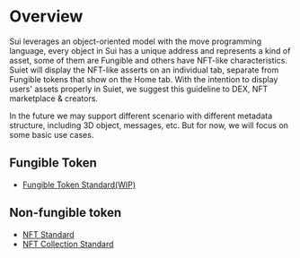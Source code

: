 # Overview

Sui leverages an object-oriented model with the move programming language, every object in Sui has a unique address and represents a kind of asset, some of them are Fungible and others have NFT-like characteristics.
Suiet will display the NFT-like asserts on an individual tab, separate from Fungible tokens that show on the Home tab. With the intention to display users' assets properly in Suiet, we suggest this guideline to DEX, NFT marketplace & creators.

In the future we may support different scenario with different metadata structure, including 3D object, messages, etc. But for now, we will focus on some basic use cases.

## Fungible Token

- [Fungible Token Standard(WIP)](/ft/)

## Non-fungible token

- [NFT Standard](/nft/)
- [NFT Collection Standard](/nft/collections.md)
